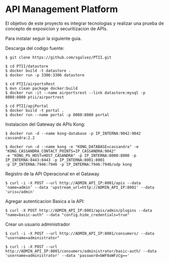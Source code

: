 # API Management Platform

El objetivo de este proyecto es integrar tecnologias y realizar una prueba de concepto de exposicion y securitizacion de APIs.

Para instalar seguir la siguiente guia.

Descarga del codigo fuente:
```
$ git clone https://github.com/sgalvez/PTII.git

$ cd PTII/datastore
$ docker build -t datastore .
$ docker run -p 3306:3306 datastore

$ cd PTII/airportsRest
$ mvn clean package docker:build
$ docker run -it --name airportsrest --link datastore:mysql -p 8080:8080 ptii/airportrest

$ cd PTII/apiPortal
$ docker build -t portal .
$ docker run --name portal -p 8080:8080 portal
```

Instalacion del Gateway de APIs Kong:

```
$ docker run -d --name kong-database -p IP_INTERNA:9042:9042 cassandra:2.2

$ docker run -d --name kong -e "KONG_DATABASE=cassandra" -e "KONG_CASSANDRA_CONTACT_POINTS=IP_CASSANDRA:9042" 
-e "KONG_PG_HOST=HOST_CASANDRA" -p IP_INTERNA:8000:8000 -p IP_INTERNA:8443:8443 -p IP_INTERNA:8001:8001 
-p IP_INTERNA:7946:7946 -p IP_INTERNA:7946:7946/udp kong
```

Registro de la API Operacional en el Gataway
```
$ curl -i -X POST --url http://ADMIN_API_IP:8001/apis --data 'name=admin’ --data 'upstream_url=http://ADMIN_API_IP:8001' --data 'uris=/admin'
```

Agregar autenticacion Basica a la API:
```
$ curl -X POST http://ADMIN_API_IP:8001/apis/admin/plugins --data "name=basic-auth" --data "config.hide_credentials=true"
```

Crear un usuario administrador
```
$ curl -i -X POST --url http://ADMIN_API_IP:8001/consumers/ --data "username=administrator"

$ curl -i -X POST --url http://ADMIN_API_IP:8001/consumers/administrator/basic-auth/ --data 'username=administrator' --data 'password=bWF0aWFzCg=='
````




